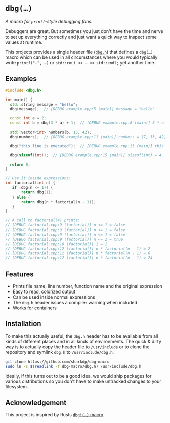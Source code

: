 # `dbg(…)`

*A macro for `printf`-style debugging fans.*

Debuggers are great. But sometimes you just don't have the time and nerve to set
up everything correctly and just want a quick way to inspect some values at runtime.

This projects provides a single header file ([`dbg.h`](dbg.h)) that defines a `dbg(…)`
macro which can be used in all circumstances where you would typically write
`printf("…", …)` or `std::cout << … << std::endl;` yet another time.

## Examples

``` c++
#include <dbg.h>

int main() {
  std::string message = "hello";
  dbg(message);  // [DEBUG example.cpp:5 (main)] message = "hello"

  const int a = 2;
  const int b = dbg(3 * a) + 1;  // [DEBUG example.cpp:8 (main)] 3 * a = 6

  std::vector<int> numbers{b, 13, 42};
  dbg(numbers);  // [DEBUG example.cpp:11 (main)] numbers = {7, 13, 42} (size=3)

  dbg("this line is executed");  // [DEBUG example.cpp:13 (main)] this line is executed

  dbg(sizeof(int));  // [DEBUG example.cpp:15 (main)] sizeof(int) = 4

  return 0;
}
```

```c++
// Use it inside expressions:
int factorial(int n) {
   if (dbg(n <= 1)) {
       return dbg(1);
   } else {
       return dbg(n * factorial(n - 1));
   }
}

// A call to factorial(4) prints:
// [DEBUG factorial.cpp:9 (factorial)] n <= 1 = false
// [DEBUG factorial.cpp:9 (factorial)] n <= 1 = false
// [DEBUG factorial.cpp:9 (factorial)] n <= 1 = false
// [DEBUG factorial.cpp:9 (factorial)] n <= 1 = true
// [DEBUG factorial.cpp:10 (factorial)] 1 = 1
// [DEBUG factorial.cpp:12 (factorial)] n * factorial(n - 1) = 2
// [DEBUG factorial.cpp:12 (factorial)] n * factorial(n - 1) = 6
// [DEBUG factorial.cpp:12 (factorial)] n * factorial(n - 1) = 24
```

## Features

 * Prints file name, line number, function name and the original expression
 * Easy to read, colorized output
 * Can be used inside normal expressions
 * The `dbg.h` header issues a compiler warning when included
 * Works for containers

## Installation

To make this actually useful, the `dbg.h` header has to be available from all kinds of different
places and in all kinds of environments. The quick & dirty way is to actually copy the header file
to `/usr/include` or to clone the repository and symlink `dbg.h` to `/usr/include/dbg.h`.
``` bash
git clone https://github.com/sharkdp/dbg-macro
sudo ln -s $(readlink -f dbg-macro/dbg.h) /usr/include/dbg.h
```
Ideally, if this turns out to be a good idea, we would ship packages for various distributions so
you don't have to make untracked changes to your filesystem.

## Acknowledgement

This project is inspired by Rusts [`dbg!(…)` macro](https://doc.rust-lang.org/std/macro.dbg.html).

